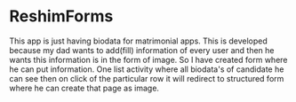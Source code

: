 # ReshimForms
This app is just having biodata for matrimonial apps. This is developed because my dad wants to add(fill) information of every user
and then he wants this information is in the form of image. So I have created form where he can put information. 
One list activity where all biodata's of candidate he can see then on click of the particular row it will redirect to structured form 
where he can create that page as image.

